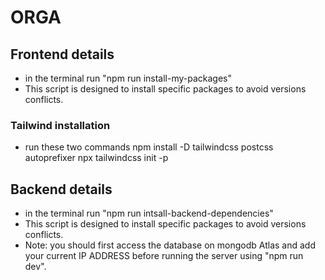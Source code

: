 # ORGA
## Frontend details
* in the terminal run "npm run install-my-packages" 
* This script is designed to install specific packages to avoid versions conflicts.
### Tailwind installation 
* run these two commands
npm install -D tailwindcss postcss autoprefixer
npx tailwindcss init -p
## Backend details
* in the terminal run "npm run intsall-backend-dependencies" 
* This script is designed to install specific packages to avoid versions conflicts.
* Note: you should first access the database on mongodb Atlas and add your current IP ADDRESS 
before running the server using "npm run dev".